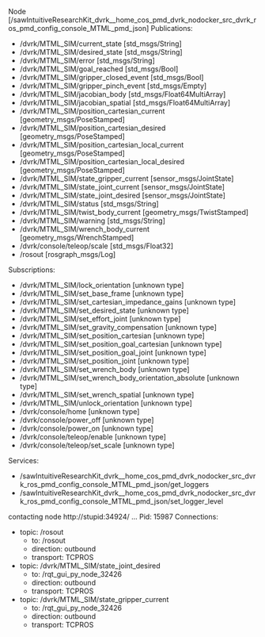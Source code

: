 Node [/sawIntuitiveResearchKit_dvrk__home_cos_pmd_dvrk_nodocker_src_dvrk_ros_pmd_config_console_MTML_pmd_json]
Publications:
 * /dvrk/MTML_SIM/current_state [std_msgs/String]
 * /dvrk/MTML_SIM/desired_state [std_msgs/String]
 * /dvrk/MTML_SIM/error [std_msgs/String]
 * /dvrk/MTML_SIM/goal_reached [std_msgs/Bool]
 * /dvrk/MTML_SIM/gripper_closed_event [std_msgs/Bool]
 * /dvrk/MTML_SIM/gripper_pinch_event [std_msgs/Empty]
 * /dvrk/MTML_SIM/jacobian_body [std_msgs/Float64MultiArray]
 * /dvrk/MTML_SIM/jacobian_spatial [std_msgs/Float64MultiArray]
 * /dvrk/MTML_SIM/position_cartesian_current [geometry_msgs/PoseStamped]
 * /dvrk/MTML_SIM/position_cartesian_desired [geometry_msgs/PoseStamped]
 * /dvrk/MTML_SIM/position_cartesian_local_current [geometry_msgs/PoseStamped]
 * /dvrk/MTML_SIM/position_cartesian_local_desired [geometry_msgs/PoseStamped]
 * /dvrk/MTML_SIM/state_gripper_current [sensor_msgs/JointState]
 * /dvrk/MTML_SIM/state_joint_current [sensor_msgs/JointState]
 * /dvrk/MTML_SIM/state_joint_desired [sensor_msgs/JointState]
 * /dvrk/MTML_SIM/status [std_msgs/String]
 * /dvrk/MTML_SIM/twist_body_current [geometry_msgs/TwistStamped]
 * /dvrk/MTML_SIM/warning [std_msgs/String]
 * /dvrk/MTML_SIM/wrench_body_current [geometry_msgs/WrenchStamped]
 * /dvrk/console/teleop/scale [std_msgs/Float32]
 * /rosout [rosgraph_msgs/Log]

Subscriptions:
 * /dvrk/MTML_SIM/lock_orientation [unknown type]
 * /dvrk/MTML_SIM/set_base_frame [unknown type]
 * /dvrk/MTML_SIM/set_cartesian_impedance_gains [unknown type]
 * /dvrk/MTML_SIM/set_desired_state [unknown type]
 * /dvrk/MTML_SIM/set_effort_joint [unknown type]
 * /dvrk/MTML_SIM/set_gravity_compensation [unknown type]
 * /dvrk/MTML_SIM/set_position_cartesian [unknown type]
 * /dvrk/MTML_SIM/set_position_goal_cartesian [unknown type]
 * /dvrk/MTML_SIM/set_position_goal_joint [unknown type]
 * /dvrk/MTML_SIM/set_position_joint [unknown type]
 * /dvrk/MTML_SIM/set_wrench_body [unknown type]
 * /dvrk/MTML_SIM/set_wrench_body_orientation_absolute [unknown type]
 * /dvrk/MTML_SIM/set_wrench_spatial [unknown type]
 * /dvrk/MTML_SIM/unlock_orientation [unknown type]
 * /dvrk/console/home [unknown type]
 * /dvrk/console/power_off [unknown type]
 * /dvrk/console/power_on [unknown type]
 * /dvrk/console/teleop/enable [unknown type]
 * /dvrk/console/teleop/set_scale [unknown type]

Services:
 * /sawIntuitiveResearchKit_dvrk__home_cos_pmd_dvrk_nodocker_src_dvrk_ros_pmd_config_console_MTML_pmd_json/get_loggers
 * /sawIntuitiveResearchKit_dvrk__home_cos_pmd_dvrk_nodocker_src_dvrk_ros_pmd_config_console_MTML_pmd_json/set_logger_level


contacting node http://stupid:34924/ ...
Pid: 15987
Connections:
 * topic: /rosout
    * to: /rosout
    * direction: outbound
    * transport: TCPROS
 * topic: /dvrk/MTML_SIM/state_joint_desired
    * to: /rqt_gui_py_node_32426
    * direction: outbound
    * transport: TCPROS
 * topic: /dvrk/MTML_SIM/state_gripper_current
    * to: /rqt_gui_py_node_32426
    * direction: outbound
    * transport: TCPROS
